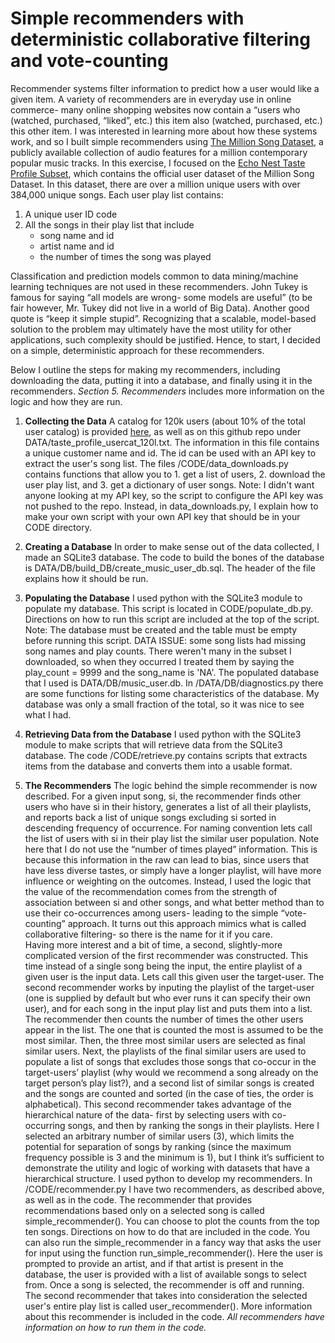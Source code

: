 Simple recommenders with deterministic collaborative filtering and vote-counting
===================================================================================

Recommender systems filter information to predict how a user would like a given item.  A variety of recommenders are in everyday use in online commerce- many online shopping websites now contain a “users who (watched, purchased, “liked”, etc.) this item also (watched, purchased, etc.) this other item.  I was interested in learning more about how these systems work, and so I built simple recommenders using [The Million Song Dataset](http://labrosa.ee.columbia.edu/millionsong/), a publicly available collection of audio features for a million contemporary popular music tracks.  In this exercise, I focused on the [Echo Nest Taste Profile Subset](http://labrosa.ee.columbia.edu/millionsong/tasteprofile), which contains the official user dataset of the Million Song Dataset. In this dataset, there are over a million unique users with over 384,000 unique songs.  Each user play list contains:

1. A unique user ID code
2. All the songs in their play list that include
	* song name and id
	* artist name and id
	* the number of times the song was played

Classification and prediction models common to data mining/machine learning techniques are not used in these recommenders.  John Tukey is famous for saying “all models are wrong- some models are useful” (to be fair however, Mr. Tukey did not live in a world of Big Data).  Another good quote is “keep it simple stupid”.  Recognizing that a scalable, model-based solution to the problem may ultimately have the most utility for other applications, such complexity should be justified.  Hence, to start, I decided on a simple, deterministic approach for these recommenders.  

Below I outline the steps for making my recommenders, including downloading the data, putting it into a database, and finally using it in the recommenders.  *Section 5. Recommenders* includes more information on the logic and how they are run.    

1. **Collecting the Data**
	A catalog for 120k users (about 10% of the total user catalog) is provided [here](http://labrosa.ee.columbia.edu/millionsong/sites/default/files/tasteprofile/taste_profile_usercat_120k.txt), as well as on this github repo under DATA/taste_profile_usercat_120l.txt.  The information in this file contains a unique customer name and id.  The id can be used with an API key to extract the user's song list.  The files /CODE/data_downloads.py contains functions that allow you to 1. get a list of users, 2. download the user play list, and 3. get a dictionary of user songs. Note: I didn't want anyone looking at my API key, so the script to configure the API key was not pushed to the repo.  Instead, in data_downloads.py, I explain how to make your own script with your own API key that should be in your CODE directory.  

2. **Creating a Database**
	In order to make sense out of the data collected, I made an SQLite3 database.  The code to build the bones of the database is DATA/DB/build_DB/create_music_user_db.sql.  The header of the file explains how it should be run.

3. **Populating the Database**
	I used python with the SQLite3 module to populate my database.  This script is located in CODE/populate_db.py.  Directions on how to run this script are included at the top of the script.  Note:  The database must be created and the table must be empty before running this script.  DATA ISSUE: some song lists had missing song names and play counts.  There weren't many in the subset I downloaded, so when they occurred I treated them by saying the play_count = 9999 and the song_name is 'NA'.  The populated database that I used is DATA/DB/music_user.db. In /DATA/DB/diagnostics.py there are some functions for listing some characteristics of the database.  My database was only a small fraction of the total, so it was nice to see what I had.

4. **Retrieving Data from the Database**
	I used python with the SQLite3 module to make scripts that will retrieve data from the SQLite3 database. The code /CODE/retrieve.py contains scripts that extracts items from the database and converts them into a usable format.

5. **The Recommenders**
	The logic behind the simple recommender is now described.  For a given input song, si, the recommender finds other users who have si in their history, generates a list of all their playlists, and reports back a list of unique songs excluding si sorted in descending frequency of occurrence.  For naming convention lets call the list of users with si in their play list the similar user population.  Note here that I do not use the “number of times played” information.  This is because this information in the raw can lead to bias, since users that have less diverse tastes, or simply have a longer playlist, will have more influence or weighting on the outcomes.  Instead, I used the logic that the value of the recommendation comes from the strength of association between si and other songs, and what better method than to use their co-occurrences among users- leading to the simple “vote-counting” approach. It turns out this approach mimics what is called collaborative filtering- so there is the name for it if you care.  
	Having more interest and a bit of time, a second, slightly-more complicated version of the first recommender was constructed.  This time instead of a single song being the input, the entire playlist of a given user is the input data.  Lets call this given user the target-user.  The second recommender works by inputing the playlist of the target-user (one is supplied by default  but who ever runs it can specify their own user), and for each song in the input play list and puts them into a list.  The recommender then counts the number of times the other users appear in the list.  The one that is counted the most is assumed to be the most similar. Then, the three most similar users are selected as final similar users. Next, the playlists of the final similar users are used to populate a list of songs that excludes those songs that co-occur in the target-users’ playlist (why would we recommend a song already on the target person’s play list?), and a second list of similar songs is created and the songs are counted and sorted (in the case of ties, the order is alphabetical).  This second recommender takes advantage of the hierarchical nature of the data- first by selecting users with co-occurring songs, and then by ranking the songs in their playlists.  Here I selected an arbitrary number of similar users (3), which limits the potential for separation of songs by ranking (since the maximum frequency possible is 3 and the minimum is 1), but I think it’s sufficient to demonstrate the utility and logic of working with datasets that have a hierarchical structure.
	I used python to develop my recommenders.   In /CODE/recommender.py I have two recommenders, as described above, as well as in the code.  The recommender that provides recommendations based only on a selected song is called simple_recommender().  You can choose to plot the counts from the top ten songs.  Directions on how to do that are included in the code.  You can also run the simple_recommender in a fancy way that asks the user for input using the function run_simple_recommender().  Here the user is prompted to provide an artist, and if that artist is present in the database, the user is provided with a list of available songs to select from.  Once a song is selected, the recommender is off and running.   
	The second recommender that takes into consideration the selected user's entire play list is called user_recommender().   More information about this recommender is included in the code.  *All recommenders have information on how to run them in the code.*

